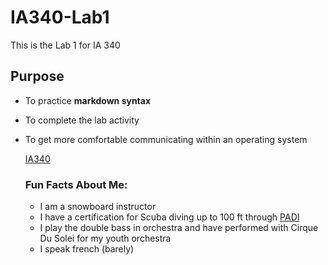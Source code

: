 # IA340-Lab1
This is the Lab 1 for IA 340

## Purpose
- To practice **markdown syntax**
- To complete the lab activity
- To get more comfortable communicating within an operating system

  [IA340](https://github.com/andyc1011-IA/IA340-Lab1/edit/main/README.md)

  ### Fun Facts About Me:
  - I am a snowboard instructor
  - I have a certification for Scuba diving up to 100 ft through [PADI](https://store.padi.com/en-us/en/courses/?gad_source=1&gad_campaignid=20454468472&gbraid=0AAAAADlHlQIeDLLQadZt7GApFWzP_wuE-&gclid=CjwKCAjwk7DFBhBAEiwAeYbJsQ_0H2Aj4ZF0sSEyz7ZA-fTAyyFQTdiHbjAn4iLm4Y9_LIHlUGNHfxoCXysQAvD_BwE)
  - I play the double bass in orchestra and have performed with Cirque Du Solei for my youth orchestra
  - I speak french (barely)

